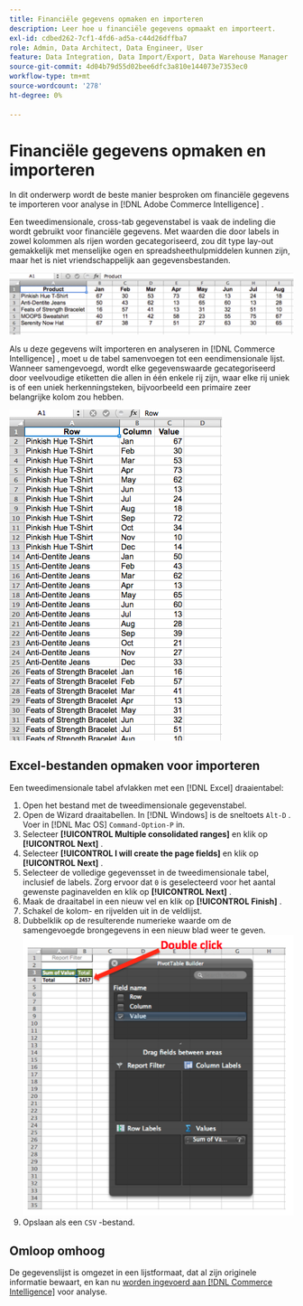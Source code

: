 ```yaml
---
title: Financiële gegevens opmaken en importeren
description: Leer hoe u financiële gegevens opmaakt en importeert.
exl-id: cdbed262-7cf1-4fd6-ad5a-c44d26dffba7
role: Admin, Data Architect, Data Engineer, User
feature: Data Integration, Data Import/Export, Data Warehouse Manager
source-git-commit: 4d04b79d55d02bee6dfc3a810e144073e7353ec0
workflow-type: tm+mt
source-wordcount: '278'
ht-degree: 0%

---
```


# Financiële gegevens opmaken en importeren

In dit onderwerp wordt de beste manier besproken om financiële gegevens te importeren voor analyse in [!DNL Adobe Commerce Intelligence] .

Een tweedimensionale, cross-tab gegevenstabel is vaak de indeling die wordt gebruikt voor financiële gegevens. Met waarden die door labels in zowel kolommen als rijen worden gecategoriseerd, zou dit type lay-out gemakkelijk met menselijke ogen en spreadsheethulpmiddelen kunnen zijn, maar het is niet vriendschappelijk aan gegevensbestanden.

![&#x200B; formaat Crosstab dat gegevens in de lay-out van de spillijst toont &#x200B;](../../mbi/assets/crosstab.png)

Als u deze gegevens wilt importeren en analyseren in [!DNL Commerce Intelligence] , moet u de tabel samenvoegen tot een eendimensionale lijst. Wanneer samengevoegd, wordt elke gegevenswaarde gecategoriseerd door veelvoudige etiketten die allen in één enkele rij zijn, waar elke rij uniek is of een uniek herkenningsteken, bijvoorbeeld een primaire zeer belangrijke kolom zou hebben.

![&#x200B; afgevlakt formaat dat gegevens in kolomlay-out toont &#x200B;](../../mbi/assets/flattened.png)

## Excel-bestanden opmaken voor importeren

Een tweedimensionale tabel afvlakken met een [!DNL Excel] draaientabel:

1. Open het bestand met de tweedimensionale gegevenstabel.
1. Open de Wizard draaitabellen. In [!DNL Windows] is de sneltoets `Alt-D` . Voer in [!DNL Mac OS] `Command-Option-P` in.
1. Selecteer **[!UICONTROL Multiple consolidated ranges]** en klik op **[!UICONTROL Next]** .
1. Selecteer **[!UICONTROL I will create the page fields]** en klik op **[!UICONTROL Next]** .
1. Selecteer de volledige gegevensset in de tweedimensionale tabel, inclusief de labels. Zorg ervoor dat `0` is geselecteerd voor het aantal gewenste paginavelden en klik op **[!UICONTROL Next]** .
1. Maak de draaitabel in een nieuw vel en klik op **[!UICONTROL Finish]** .
1. Schakel de kolom- en rijvelden uit in de veldlijst.
1. Dubbelklik op de resulterende numerieke waarde om de samengevoegde brongegevens in een nieuw blad weer te geven.
   ![&#x200B; de lijst van het het kantellijstgebied van Excel die tweemaal klikken om uit te breiden &#x200B;](../../mbi/assets/pivot-table-double-click.png)
1. Opslaan als een `CSV` -bestand.

## Omloop omhoog

De gegevenslijst is omgezet in een lijstformaat, dat al zijn originele informatie bewaart, en kan nu [&#x200B; worden ingevoerd aan  [!DNL Commerce Intelligence]](../data-analyst/importing-data/connecting-data/using-file-uploader.md) voor analyse.
